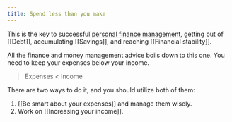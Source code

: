 ```yaml
---
title: Spend less than you make
---
```


This is the key to successful <a class="internal-link" href="/index">personal finance management</a>, getting out of [[Debt]], accumulating [[Savings]], and reaching [[Financial stability]].

All the finance and money management advice boils down to this one. You need to keep your expenses below your income.

> Expenses < Income

There are two ways to do it, and you should utilize both of them:

1. [[Be smart about your expenses]] and manage them wisely.
2. Work on [[Increasing your income]].